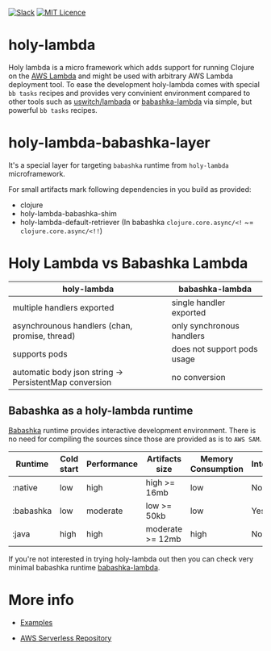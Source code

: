 [![Slack](https://img.shields.io/badge/Slack-holy--lambda-blue?logo=slack)](https://clojurians.slack.com/messages/holy-lambda/)
[![MIT Licence](https://badges.frapsoft.com/os/mit/mit.svg?v=103)](https://opensource.org/licenses/mit-license.php)

# holy-lambda
Holy lambda is a micro framework which adds support for running Clojure on the [AWS Lambda](https://aws.amazon.com/lambda/) and might be used with arbitrary AWS Lambda deployment tool. To ease the development holy-lambda comes with special `bb tasks` recipes and provides very convinient environment compared to other tools such as [uswitch/lambada](https://github.com/uswitch/lambada) or [babashka-lambda](https://github.com/dainiusjocas/babashka-lambda) via simple, but powerful `bb tasks` recipes.

# holy-lambda-babashka-layer
It's a special layer for targeting `babashka` runtime from `holy-lambda` microframework. 

For small artifacts mark following dependencies in you build as provided:
- clojure
- holy-lambda-babashka-shim
- holy-lambda-default-retriever (In babashka `clojure.core.async/<!` ~= `clojure.core.async/<!!`)

# Holy Lambda vs Babashka Lambda

| holy-lambda                                            | babashka-lambda             |
|--------------------------------------------------------|-----------------------------|
| multiple handlers exported                             | single handler exported     |
| asynchrounous handlers (chan, promise, thread)         | only synchronous handlers   |
| supports pods                                          | does not support pods usage |
| automatic body json string -> PersistentMap conversion | no conversion               |

## Babashka as a holy-lambda runtime
[Babashka](https://github.com/babashka/babashka) runtime provides interactive development environment. There is no need for compiling the sources since those are provided as is to `AWS SAM`.

| Runtime   | Cold start | Performance | Artifacts size   | Memory Consumption | Interactive | Compile time |
|-----------|------------|-------------|------------------|--------------------|-------------|--------------|
| :native   | low        | high        | high     >= 16mb | low                | No          | very long    |
| :babashka | low        | moderate    | low      >= 50kb | low                | Yes         | no compile   |
| :java     | high       | high        | moderate >= 12mb | high               | No          | long         |


If you're not interested in trying holy-lambda out then you can check very minimal babashka runtime [babashka-lambda](https://github.com/dainiusjocas/babashka-lambda).

# More info
- [Examples](https://github.com/FieryCod/holy-lambda/tree/master/examples/bb)
<!-- - [Documentation](https://cljdoc.org/d/io.github.FieryCod/holy-lambda/CURRENT/doc/readme) -->
- [AWS Serverless Repository](https://serverlessrepo.aws.amazon.com/applications/eu-central-1/443526418261/holy-lambda-babashka-runtime)
